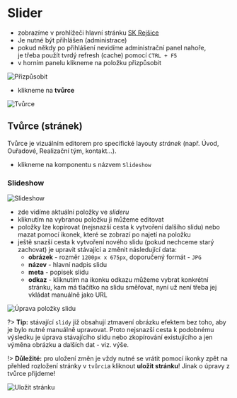 # Slider

- zobrazíme v prohlížeči hlavní stránku [SK Rejšice](www.skrejsice.cz)
- Je nutné být přihlášen (administrace)
- pokud někdy po přihlášení nevidíme administrační panel nahoře,<br> je třeba použít tvrdý refresh (cache) pomocí `CTRL + F5`
- v horním panelu klikneme na položku přizpůsobit

![Přizpůsobit](https://i.imgur.com/RQRzlNp.png "Přizpůsobit")

- klikneme na **tvůrce**

![Tvůrce](https://i.imgur.com/XwCDU8J.png "Tvůrce")

## Tvůrce (stránek)
Tvůrce je vizuálním editorem pro specifické layouty *stránek* (např. Úvod, Ouřadové, Realizační tým, kontakt...).

- klikneme na komponentu s názvem `Slideshow`

### Slideshow

![Slideshow](https://i.imgur.com/UeEOTAA.png "Slideshow")

- zde vidíme aktuální položky ve *slideru*
- kliknutím na vybranou položku ji můžeme editovat
- položky lze kopírovat (nejsnazší cesta k vytvoření dalšího slidu) nebo mazat pomocí ikonek, které se zobrazí po najetí na položku
- ještě snazší cesta k vytvoření nového slidu (pokud nechceme starý zachovat) je upravit stávající a změnit následující data:
    - **obrázek** - rozměr `1200px x 675px`, doporučený formát - `JPG`
    - **název** - hlavní nadpis slidu
    - **meta** - popisek slidu
    - **odkaz** - kliknutím na ikonku odkazu můžeme vybrat konkrétní stránku, kam má tlačítko na slidu směřovat, nyní už není třeba jej vkládat manuálně jako URL

![Úprava položky slidu](https://i.imgur.com/npxd27b.png "Úprava položky slidu")

?> **Tip:** stávající `slidy` již obsahují ztmavení obrázku efektem bez toho, aby je bylo nutné manuálně upravovat. Proto nejsnazší cesta k podobnému výsledku je úprava stávajícího slidu nebo zkopírování existujícího a jen výměna obrázku a dalších dat - viz. výše.

!> **Důležité:** pro uložení změn je vždy nutné se vrátit pomocí ikonky zpět na přehled rozložení stránky v `tvůrci`a kliknout **uložit stránku**! Jinak o úpravy z tvůrce přijdeme!

![Uložit stránku](https://i.imgur.com/87hzIZd.png "Uložit stránku")
